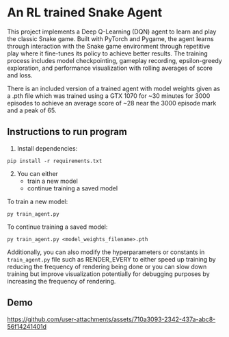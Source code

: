 # An RL trained Snake Agent

This project implements a Deep Q-Learning (DQN) agent to learn and play the classic Snake game. Built with PyTorch and Pygame, the agent learns through interaction with the Snake game environment through repetitive play where it fine-tunes its policy to achieve better results. The training process includes model checkpointing, gameplay recording, epsilon-greedy exploration, and performance visualization with rolling averages of score and loss.

There is an included version of a trained agent with model weights given as a .pth file which was trained using a GTX 1070 for ~30 minutes for 3000 episodes to achieve an average score of ~28 near the 3000 episode mark and a peak of 65.

## Instructions to run program

1. Install dependencies:
```
pip install -r requirements.txt
```

2. You can either 
    - train a new model 
    - continue training a saved model

To train a new model:
```
py train_agent.py
```

To continue training a saved model:
```
py train_agent.py <model_weights_filename>.pth
```

Additionally, you can also modify the hyperparameters or constants in `train_agent.py` file such as RENDER_EVERY to either speed up training by reducing the frequency of rendering being done or you can slow down training but improve visualization potentially for debugging purposes by increasing the frequency of rendering. 

## Demo

https://github.com/user-attachments/assets/710a3093-2342-437a-abc8-56f14241401d

